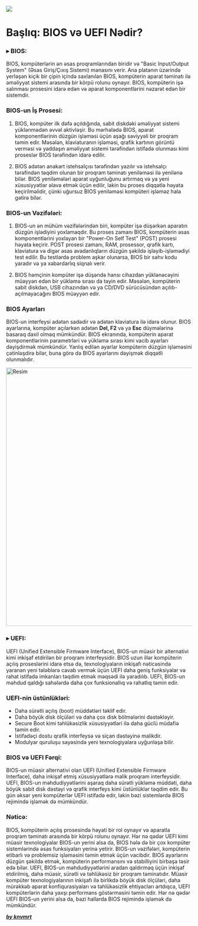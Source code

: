 ![](../img/biosuefi.avif)

# Başlıq: BIOS və UEFI Nədir?

### ▸ BIOS:

BIOS, kompüterlərin ən əsas proqramlarından biridir və "Basic Input/Output System" (Əsas Giriş/Çıxış Sistemi) mənasını verir. Ana platanın üzərində yerləşən kiçik bir çipin içində saxlanılan BIOS, kompüterin aparat təminatı ilə əməliyyat sistemi arasında bir körpü rolunu oynayır. BIOS, kompüterin işə salınması prosesini idarə edən və aparat komponentlərini nəzarət edən bir sistemdir.

### BIOS-un İş Prosesi:

1. BIOS, kompüter ilk dəfə açıldığında, sabit diskdəki əməliyyat sistemi yüklənmədən əvvəl aktivləşir. Bu mərhələdə BIOS, aparat komponentlərinin düzgün işləməsi üçün aşağı səviyyəli bir proqram təmin edir. Məsələn, klaviaturanın işləməsi, qrafik kartının görüntü verməsi və yaddaşın əməliyyat sistemi tərəfindən istifadə olunması kimi proseslər BIOS tərəfindən idarə edilir.

2. BIOS adətən anakart istehsalçısı tərəfindən yazılır və istehsalçı tərəfindən təqdim olunan bir proqram təminatı yeniləməsi ilə yenilənə bilər. BIOS yeniləmələri aparat uyğunluğunu artırmaq və ya yeni xüsusiyyətlər əlavə etmək üçün edilir, lakin bu proses diqqətlə həyata keçirilməlidir, çünki uğursuz BIOS yeniləməsi kompüteri işləməz hala gətirə bilər.

### BIOS-un Vəzifələri:

1. BIOS-un ən mühüm vəzifələrindən biri, kompüter işə düşərkən aparatın düzgün işlədiyini yoxlamaqdır. Bu proses zamanı BIOS, kompüterin əsas komponentlərini yoxlayan bir "Power-On Self Test" (POST) prosesi həyata keçirir. POST prosesi zamanı, RAM, prosessor, qrafik kartı, klaviatura və digər əsas avadanlıqların düzgün şəkildə işləyib-işləmədiyi test edilir. Bu testlərdə problem aşkar olunarsa, BIOS bir səhv kodu yaradır və ya xəbərdarlıq siqnalı verir.

2. BIOS həmçinin kompüter işə düşəndə hansı cihazdan yüklənəcəyini müəyyən edən bir yükləmə sırası da təyin edir. Məsələn, kompüterin sabit diskdən, USB cihazından və ya CD/DVD sürücüsündən açılıb-açılmayacağını BIOS müəyyən edir.

### BIOS Ayarları

BIOS-un interfeysi adətən sadədir və adətən klaviatura ilə idarə olunur. BIOS ayarlarına, kompüter açılarkən adətən **Del, F2** və ya **Esc** düymələrinə basaraq daxil olmaq mümkündür. BIOS ekranında, kompüterin aparat komponentlərinin parametrləri və yükləmə sırası kimi vacib ayarları dəyişdirmək mümkündür. Yanlış edilən ayarlar kompüterin düzgün işləməsini çətinləşdirə bilər, buna görə də BIOS ayarlarını dəyişmək diqqətli olunmalıdır.

<img src="../img/biosuefi-2.avif" alt="Resim" width="700"/>

### ▸ UEFI:

UEFI (Unified Extensible Firmware Interface), BIOS-un müasir bir alternativi kimi inkişaf etdirilən bir proqram interfeysidir. BIOS uzun illər kompüterin açılış proseslərini idarə etsə də, texnologiyaların inkişafı nəticəsində yaranan yeni tələblərə cavab vermək üçün UEFI daha geniş funksiyalar və rahat istifadə imkanları təqdim etmək məqsədi ilə yaradılıb. UEFI, BIOS-un məhdud qaldığı sahələrdə daha çox funksionallıq və rahatlıq təmin edir.

### UEFI-nin üstünlükləri:

- Daha sürətli açılış (boot) müddətləri təklif edir.
- Daha böyük disk ölçüləri və daha çox disk bölmələrini dəstəkləyir.
- Secure Boot kimi təhlükəsizlik xüsusiyyətləri ilə daha güclü müdafiə təmin edir.
- İstifadəçi dostu qrafik interfeysə və siçan dəstəyinə malikdir.
- Modulyar quruluşu sayəsində yeni texnologiyalara uyğunlaşa bilir.

### BIOS və UEFI Fərqi:

BIOS-un müasir alternativi olan UEFI (Unified Extensible Firmware Interface), daha inkişaf etmiş xüsusiyyətlərə malik proqram interfeysidir. UEFI, BIOS-un məhdudiyyətlərini aşaraq daha sürətli yükləmə müddəti, daha böyük sabit disk dəstəyi və qrafik interfeys kimi üstünlüklər təqdim edir. Bu gün əksər yeni kompüterlər UEFI istifadə edir, lakin bəzi sistemlərdə BIOS rejimində işləmək də mümkündür.

### Nəticə:

BIOS, kompüterin açılış prosesində həyati bir rol oynayır və aparatla proqram təminatı arasında bir körpü rolunu oynayır. Hər nə qədər UEFI kimi müasir texnologiyalar BIOS-un yerini alsa da, BIOS hələ də bir çox kompüter sistemlərində əsas funksiyaları yerinə yetirir. BIOS-un vəzifələri, kompüterin etibarlı və problemsiz işləməsini təmin etmək üçün vacibdir. BIOS ayarlarını düzgün şəkildə etmək, kompüterin performansını və stabilliyini birbaşa təsir edə bilər. UEFI, BIOS-un məhdudiyyətlərini aradan qaldırmaq üçün inkişaf etdirilmiş, daha müasir, sürətli və təhlükəsiz bir proqram təminatıdır. Müasir kompüter texnologiyalarının inkişafı ilə birlikdə böyük disk ölçüləri, daha mürəkkəb aparat konfiqurasiyaları və təhlükəsizlik ehtiyacları artdıqca, UEFI kompüterlərin daha yaxşı performans göstərməsini təmin edir. Hər nə qədər UEFI BIOS-un yerini alsa da, bəzi hallarda BIOS rejimində işləmək də mümkündür.

[**_by knvmrt_**](https://github.com/knvmrt)
